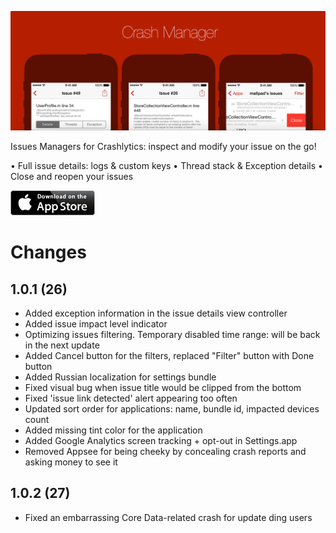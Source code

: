 ![Hey There](/Resources/GitHub/splash.png)

Issues Managers for Crashlytics: inspect and modify your issue on the go! 

• Full issue details: logs & custom keys 
• Thread stack & Exception details 
• Close and reopen your issues

[![Get me](/Resources/GitHub/app-store-badge.png)](https://itunes.apple.com/il/app/crash-manager/id806327079?mt=8)

# Changes

## 1.0.1 (26)

* Added exception information in the issue details view controller
* Added issue impact level indicator
* Optimizing issues filtering. Temporary disabled time range: will be back in the next update
* Added Cancel button for the filters, replaced "Filter" button with Done button
* Added Russian localization for settings bundle
* Fixed visual bug when issue title would be clipped from the bottom
* Fixed 'issue link detected' alert appearing too often
* Updated sort order for applications: name, bundle id, impacted devices count
* Added missing tint color for the application
* Added Google Analytics screen tracking + opt-out in Settings.app
* Removed Appsee for being cheeky by concealing crash reports and asking money to see it

## 1.0.2 (27)

* Fixed an embarrassing Core Data-related crash for update ding users